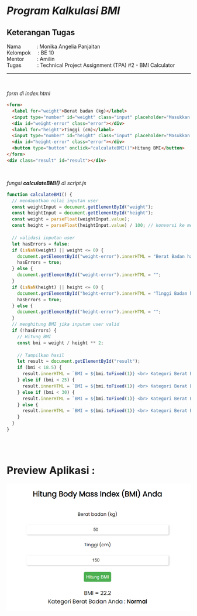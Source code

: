 # _Program Kalkulasi BMI_

## Keterangan Tugas

Nama &nbsp;&nbsp;&nbsp;&nbsp;&nbsp;&nbsp;&nbsp;&nbsp;&nbsp;&nbsp;: Monika Angelia Panjaitan <br>
Kelompok &nbsp;&nbsp;&nbsp;&nbsp;: BE 10 <br>
Mentor &nbsp;&nbsp;&nbsp;&nbsp;&nbsp;&nbsp;&nbsp;&nbsp;: Amilin <br>
Tugas &nbsp;&nbsp;&nbsp;&nbsp;&nbsp;&nbsp;&nbsp;&nbsp;&nbsp;&nbsp;: Technical Project Assignment (TPA) #2 - BMI Calculator

---

<br>

_form di index.html_

```html
<form>
  <label for="weight">Berat badan (kg)</label>
  <input type="number" id="weight" class="input" placeholder="Masukkan Berat Badan" required />
  <div id="weight-error" class="error"></div>
  <label for="height">Tinggi (cm)</label>
  <input type="number" id="height" class="input" placeholder="Masukkan Tinggi Badan" required />
  <div id="height-error" class="error"></div>
  <button type="button" onclick="calculateBMI()">Hitung BMI</button>
</form>
<div class="result" id="result"></div>
```

<br>

_fungsi **calculateBMI()** di script.js_

```javascript
function calculateBMI() {
  // mendapatkan nilai inputan user
  const weightInput = document.getElementById("weight");
  const heightInput = document.getElementById("height");
  const weight = parseFloat(weightInput.value);
  const height = parseFloat(heightInput.value) / 100; // konversi ke meter

  // validasi inputan user
  let hasErrors = false;
  if (isNaN(weight) || weight <= 0) {
    document.getElementById("weight-error").innerHTML = "Berat Badan harus merupakan bilangan positif diatas 0 dan tidak boleh kosong";
    hasErrors = true;
  } else {
    document.getElementById("weight-error").innerHTML = "";
  }
  if (isNaN(height) || height <= 0) {
    document.getElementById("height-error").innerHTML = "Tinggi Badan harus merupakan bilangan positif diatas 0 dan tidak boleh kosong";
    hasErrors = true;
  } else {
    document.getElementById("height-error").innerHTML = "";
  }
  // menghitung BMI jika inputan user valid
  if (!hasErrors) {
    // Hitung BMI
    const bmi = weight / height ** 2;

    // Tampilkan hasil
    let result = document.getElementById("result");
    if (bmi < 18.5) {
      result.innerHTML = `BMI = ${bmi.toFixed(1)} <br> Kategori Berat Badan Anda : <b>Underweight</b>`;
    } else if (bmi < 25) {
      result.innerHTML = `BMI = ${bmi.toFixed(1)} <br> Kategori Berat Badan Anda : <b>Normal</b>`;
    } else if (bmi < 30) {
      result.innerHTML = `BMI = ${bmi.toFixed(1)} <br> Kategori Berat Badan Anda : <b>Overweight</b>`;
    } else {
      result.innerHTML = `BMI = ${bmi.toFixed(1)} <br> Kategori Berat Badan Anda : <b>Obesity</b>`;
    }
  }
}
```

<br><br>

# <b>Preview Aplikasi : </b>

![](assets/img/BMI-calculator-preview.png)

